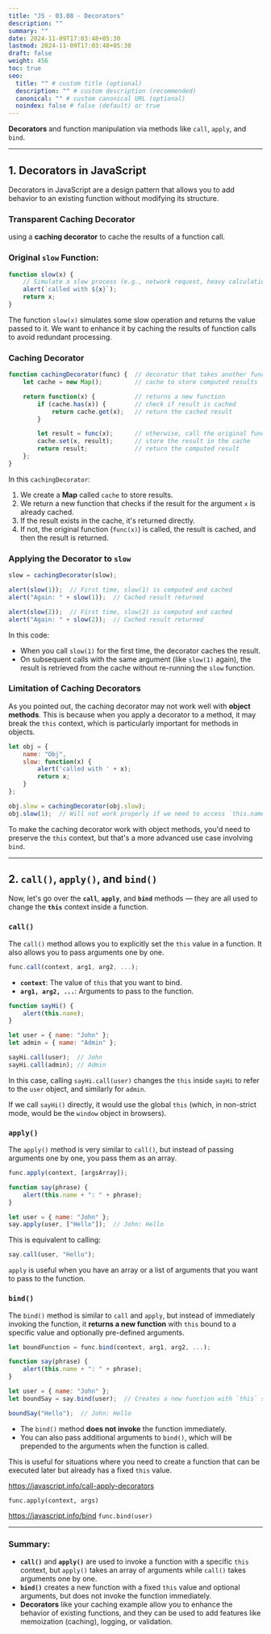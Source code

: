```yaml
---
title: "JS - 03.08 - Decorators"
description: ""
summary: ""
date: 2024-11-09T17:03:48+05:30
lastmod: 2024-11-09T17:03:48+05:30
draft: false
weight: 456
toc: true
seo:
  title: "" # custom title (optional)
  description: "" # custom description (recommended)
  canonical: "" # custom canonical URL (optional)
  noindex: false # false (default) or true
---
```



**Decorators** and function manipulation via methods like `call`, `apply`, and `bind`. 

---

## **1. Decorators in JavaScript**

Decorators in JavaScript are a design pattern that allows you to add behavior to an existing function without modifying its structure. 

### **Transparent Caching Decorator**
using a **caching decorator** to cache the results of a function call.

### Original `slow` Function:

```js
function slow(x) {
    // Simulate a slow process (e.g., network request, heavy calculation)
    alert(`called with ${x}`);
    return x;
}
```

The function `slow(x)` simulates some slow operation and returns the value passed to it. We want to enhance it by caching the results of function calls to avoid redundant processing.

### Caching Decorator

```js
function cachingDecorator(func) {  // decorator that takes another function
    let cache = new Map();         // cache to store computed results

    return function(x) {           // returns a new function
        if (cache.has(x)) {        // check if result is cached
            return cache.get(x);   // return the cached result
        }

        let result = func(x);      // otherwise, call the original function
        cache.set(x, result);      // store the result in the cache
        return result;             // return the computed result
    };
}
```

In this `cachingDecorator`:
1. We create a **Map** called `cache` to store results.
2. We return a new function that checks if the result for the argument `x` is already cached.
3. If the result exists in the cache, it's returned directly.
4. If not, the original function (`func(x)`) is called, the result is cached, and then the result is returned.

### Applying the Decorator to `slow`

```js
slow = cachingDecorator(slow);

alert(slow(1));  // First time, slow(1) is computed and cached
alert("Again: " + slow(1));  // Cached result returned

alert(slow(2));  // First time, slow(2) is computed and cached
alert("Again: " + slow(2));  // Cached result returned
```

In this code:
- When you call `slow(1)` for the first time, the decorator caches the result.
- On subsequent calls with the same argument (like `slow(1)` again), the result is retrieved from the cache without re-running the `slow` function.
  
### **Limitation of Caching Decorators**

As you pointed out, the caching decorator may not work well with **object methods**. This is because when you apply a decorator to a method, it may break the `this` context, which is particularly important for methods in objects.

```js
let obj = {
    name: "Obj",
    slow: function(x) {
        alert('called with ' + x);
        return x;
    }
};

obj.slow = cachingDecorator(obj.slow);
obj.slow(1);  // Will not work properly if we need to access `this.name` in the method
```

To make the caching decorator work with object methods, you'd need to preserve the `this` context, but that's a more advanced use case involving `bind`.

---

## **2. `call()`, `apply()`, and `bind()`**

Now, let's go over the **`call`**, **`apply`**, and **`bind`** methods — they are all used to change the **`this`** context inside a function.

### **`call()`**

The `call()` method allows you to explicitly set the `this` value in a function. It also allows you to pass arguments one by one.

```js
func.call(context, arg1, arg2, ...);
```

- **`context`**: The value of `this` that you want to bind.
- **`arg1, arg2, ...`**: Arguments to pass to the function.

```js
function sayHi() {
    alert(this.name);
}

let user = { name: "John" };
let admin = { name: "Admin" };

sayHi.call(user);  // John
sayHi.call(admin); // Admin
```

In this case, calling `sayHi.call(user)` changes the `this` inside `sayHi` to refer to the `user` object, and similarly for `admin`.

If we call `sayHi()` directly, it would use the global `this` (which, in non-strict mode, would be the `window` object in browsers).

### **`apply()`**

The `apply()` method is very similar to `call()`, but instead of passing arguments one by one, you pass them as an array.

```js
func.apply(context, [argsArray]);
```

```js
function say(phrase) {
    alert(this.name + ": " + phrase);
}

let user = { name: "John" };
say.apply(user, ["Hello"]);  // John: Hello
```

This is equivalent to calling:
```js
say.call(user, "Hello");
```

`apply` is useful when you have an array or a list of arguments that you want to pass to the function.

### **`bind()`**

The `bind()` method is similar to `call` and `apply`, but instead of immediately invoking the function, it **returns a new function** with `this` bound to a specific value and optionally pre-defined arguments.

```js
let boundFunction = func.bind(context, arg1, arg2, ...);
```

```js
function say(phrase) {
    alert(this.name + ": " + phrase);
}

let user = { name: "John" };
let boundSay = say.bind(user);  // Creates a new function with `this` set to `user`

boundSay("Hello");  // John: Hello
```

- The `bind()` method **does not invoke** the function immediately.
- You can also pass additional arguments to `bind()`, which will be prepended to the arguments when the function is called.

This is useful for situations where you need to create a function that can be executed later but already has a fixed `this` value.

https://javascript.info/call-apply-decorators

`func.apply(context, args)`

https://javascript.info/bind
`func.bind(user)`


---

### **Summary:**

- **`call()`** and **`apply()`** are used to invoke a function with a specific `this` context, but `apply()` takes an array of arguments while `call()` takes arguments one by one.
- **`bind()`** creates a new function with a fixed `this` value and optional arguments, but does not invoke the function immediately.
- **Decorators** like your caching example allow you to enhance the behavior of existing functions, and they can be used to add features like memoization (caching), logging, or validation.
